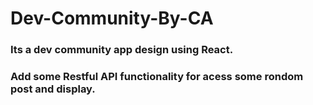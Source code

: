 # Dev-Community-By-CA
### Its a dev community app design using React.
### Add some Restful API functionality for acess some rondom post and display.
